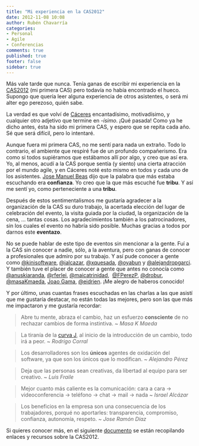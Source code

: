 ```yaml
---
title: "Mi experiencia en la CAS2012"
date: 2012-11-08 10:08
author: Rubén Chavarría
categories: 
- Personal
- Agile
- Conferencias
comments: true
published: true
footer: false
sidebar: true
---
```


Más vale tarde que nunca. Tenía ganas de escribir mi experiencia en la 
[CAS2012](http://conferencia2012.agile-spain.org/) (mi primera CAS) pero 
todavía no había encontrado el hueco. Supongo que quería leer alguna 
experiencia de otros asistentes, o será mi alter ego perezoso, quién sabe.

La verdad es que volví de 
[Cáceres](http://es.wikipedia.org/wiki/C%C3%A1ceres) encantadísimo, 
motivadísimo, y cualquier otro adjetivo que termine en *-ísimo*. 
¡Qué pasada! Como ya he dicho antes, ésta ha sido mi primera CAS, y espero que 
se repita cada año. Sé que será difícil, pero lo intentaré.

<!-- more -->

Aunque fuera mi primera CAS, no me sentí para nada un extraño. Todo lo 
contrario, el ambiente que respiré fue de un profundo compañerismo. Era como si 
todos supiéramos que estábamos allí por algo, y creo que así era. Yo, al menos, 
acudí a la CAS porque sentía (y siento) una cierta atracción por el mundo 
agile, y en Cáceres noté esto mismo en todos y cada uno de los asistentes. 
[Jose Manuel Beas](https://twitter.com/jmbeas) dijo que la palabra que más 
estaba escuchando era **confianza**. Yo creo que la que más 
escuché fue **tribu**. Y así me sentí yo, como perteneciente a 
una **tribu**.

Después de estos sentimentalismos me gustaría agradecer a la organización de 
la CAS su duro trabajo, la acertada elección del lugar de celebración del 
evento, la visita guiada por la ciudad, la organización de la cena, ... tantas 
cosas. Los agradecimientos también a los patrocinadores, sin los cuales el 
evento no habría sido posible. Muchas gracias a todos por darnos este 
**eventazo**.

No se puede hablar de este tipo de eventos sin mencionar a la gente. Fuí a la 
CAS sin conocer a nadie, sólo, a la aventura, pero con ganas de conocer a 
profesionales que admiro por su trabajo. Y así pude conocer a gente como 
[@kinisoftware](https://twitter.com/kinisoftware), 
[@ialcazar](https://twitter.com/ialcazar), 
[@xquesada](https://twitter.com/xquesada), 
[@oyabun](https://twitter.com/oyabun) y 
[@alejandropgarci](https://twitter.com/alejandropgarci). Y también tuve el 
placer de conocer a gente que antes no conocía como 
[@anuskiaranda](https://twitter.com/anuskiaranda), 
[@rferlei](https://twitter.com/rferlei), 
[@maicatrinidad](https://twitter.com/maicatrinidad), 
[@FPerezP](https://twitter.com/FPerezP), 
[@drobur](https://twitter.com/drobur), 
[@masaKmaeda](https://twitter.com/masaKmaeda),
[Joao Gama](http://es.linkedin.com/in/joaoggama), 
[@eidrien](https://twitter.com/eidrien). ¡Me alegro de haberos conocido!

Y por último, unas cuantas frases escuchadas en las charlas a las que asistí que me gustaría destacar, no están todas las mejores, pero son las que más me impactaron y me gustaría recordar:

> Abre tu mente, abraza el cambio, haz un esfuerzo **consciente** 
de no rechazar cambios de forma instintiva. ~ *Masa K Maeda*

<!-- more -->

> La tiranía de la <a href="http://en.wikipedia.org/wiki/J_curve">curva J</a>, 
al inicio de la introducción de un cambio, todo irá a peor. ~ 
*Rodrigo Corral*

<!-- more -->

> Los desarrolladores son los **únicos** agentes de oxidación 
del software, ya que son los únicos que lo modifican. ~ 
*Alejandro Pérez*

<!-- more -->

> Deja que las personas sean creativas, da libertad al equipo para ser 
creativo. ~ *Luis Fraile*

<!-- more -->

> Mejor cuanto más caliente es la comunicación: cara a cara -&gt; 
videoconferencia -&gt; teléfono -&gt; chat -&gt; mail -&gt; nada 
~ *Israel Alcázar*

<!-- more -->

> Los beneficios en la empresa son una consecuencia de los trabajadores, 
porqué no aportarles: transparencia, compromiso, confianza, autonomía, 
respeto. ~ *Jose Ramón Díaz*

<!-- more -->

Si quieres conocer más, en el siguiente 
[documento](https://docs.google.com/document/d/1SOxDNJd0c_14W2J1ZCyDEJp6NVYc1F5UQRpL7WyjoGo/edit)
se están recopilando enlaces y recursos sobre la CAS2012.
